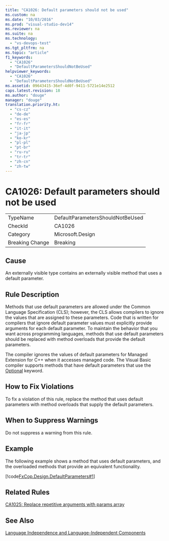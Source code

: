 ```yaml
---
title: "CA1026: Default parameters should not be used"
ms.custom: na
ms.date: "10/03/2016"
ms.prod: "visual-studio-dev14"
ms.reviewer: na
ms.suite: na
ms.technology: 
  - "vs-devops-test"
ms.tgt_pltfrm: na
ms.topic: "article"
f1_keywords: 
  - "CA1026"
  - "DefaultParametersShouldNotBeUsed"
helpviewer_keywords: 
  - "CA1026"
  - "DefaultParametersShouldNotBeUsed"
ms.assetid: 09643415-36ef-4d0f-9411-5721e14e2512
caps.latest.revision: 18
ms.author: "douge"
manager: "douge"
translation.priority.ht: 
  - "cs-cz"
  - "de-de"
  - "es-es"
  - "fr-fr"
  - "it-it"
  - "ja-jp"
  - "ko-kr"
  - "pl-pl"
  - "pt-br"
  - "ru-ru"
  - "tr-tr"
  - "zh-cn"
  - "zh-tw"
---
```

# CA1026: Default parameters should not be used
|||  
|-|-|  
|TypeName|DefaultParametersShouldNotBeUsed|  
|CheckId|CA1026|  
|Category|Microsoft.Design|  
|Breaking Change|Breaking|  
  
## Cause  
 An externally visible type contains an externally visible method that uses a default parameter.  
  
## Rule Description  
 Methods that use default parameters are allowed under the Common Language Specification (CLS); however, the CLS allows compilers to ignore the values that are assigned to these parameters. Code that is written for compilers that ignore default parameter values must explicitly provide arguments for each default parameter. To maintain the behavior that you want across programming languages, methods that use default parameters should be replaced with method overloads that provide the default parameters.  
  
 The compiler ignores the values of default parameters for Managed Extension for C++ when it accesses managed code. The Visual Basic compiler supports methods that have default parameters that use the [Optional](../Topic/Optional%20\(Visual%20Basic\).md) keyword.  
  
## How to Fix Violations  
 To fix a violation of this rule, replace the method that uses default parameters with method overloads that supply the default parameters.  
  
## When to Suppress Warnings  
 Do not suppress a warning from this rule.  
  
## Example  
 The following example shows a method that uses default parameters, and the overloaded methods that provide an equivalent functionality.  
  
 [!code[FxCop.Design.DefaultParameters#1](../VS_IDE/codesnippet/VisualBasic/ca1026--default-parameters-should-not-be-used_1.vb)]  
  
## Related Rules  
 [CA1025: Replace repetitive arguments with params array](../VS_IDE/ca1025--replace-repetitive-arguments-with-params-array.md)  
  
## See Also  
 [Language Independence and Language-Independent Components](../Topic/Language%20Independence%20and%20Language-Independent%20Components.md)